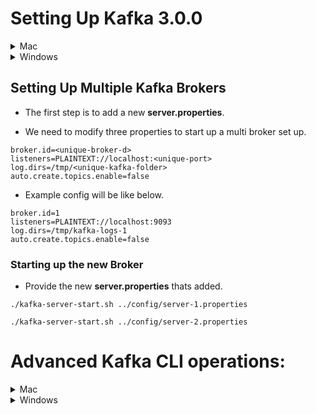 # Setting Up Kafka 3.0.0

<details><summary>Mac</summary>
<p>

- Make sure you are navigated inside the bin directory.

## Start Zookeeper and Kafka Broker

-   Start up the Zookeeper.

```
./zookeeper-server-start.sh ../config/zookeeper.properties
```

- Add the below properties in the server.properties

```
listeners=PLAINTEXT://localhost:9092
auto.create.topics.enable=false
```

-   Start up the Kafka Broker

```
./kafka-server-start.sh ../config/server.properties
```

## How to create a topic ?

```
./kafka-topics.sh --create --topic test-topic --replication-factor 1 --partitions 4 --bootstrap-server localhost:9092
```

## How to instantiate a Console Producer?

### Without Key

```
./kafka-console-producer.sh --broker-list localhost:9092 --topic test-topic
```

### With Key

```
./kafka-console-producer.sh --broker-list localhost:9092 --topic test-topic --property "key.separator=-" --property "parse.key=true"
```

## How to instantiate a Console Consumer?

### Without Key

```
./kafka-console-consumer.sh --bootstrap-server localhost:9092 --topic test-topic --from-beginning
```

### With Key

```
./kafka-console-consumer.sh --bootstrap-server localhost:9092 --topic test-topic --from-beginning -property "key.separator= - " --property "print.key=true"
```

### With Consumer Group

```
./kafka-console-consumer.sh --bootstrap-server localhost:9092 --topic test-topic --group <group-name>
```

### Consume messages With Kafka Headers

```
./kafka-console-consumer.sh --bootstrap-server localhost:9092 --topic library-events.DLT --from-beginning --property print.headers=true --property print.timestamp=true
```

</p>

</details>

<details><summary>Windows</summary>
<p>

- Make sure you are inside the **bin/windows** directory.

## Start Zookeeper and Kafka Broker

-   Start up the Zookeeper.

```
zookeeper-server-start.bat ..\..\config\zookeeper.properties
```

-   Start up the Kafka Broker.

```
kafka-server-start.bat ..\..\config\server.properties
```

## How to create a topic ?

```
kafka-topics.bat --create --topic test-topic  --replication-factor 1 --partitions 4 --bootstrap-server localhost:9092
```

## How to instantiate a Console Producer?

### Without Key

```
kafka-console-producer.bat --broker-list localhost:9092 --topic test-topic
```

### With Key

```
kafka-console-producer.bat --broker-list localhost:9092 --topic test-topic --property "key.separator=-" --property "parse.key=true"
```

## How to instantiate a Console Consumer?

### Without Key

```
kafka-console-consumer.bat --bootstrap-server localhost:9092 --topic test-topic --from-beginning
```

### With Key

```
kafka-console-consumer.bat --bootstrap-server localhost:9092 --topic test-topic --from-beginning -property "key.separator= - " --property "print.key=true"
```

### With Consumer Group

```
kafka-console-consumer.bat --bootstrap-server localhost:9092 --topic test-topic --group <group-name>
```

### Consume messages With Kafka Headers

```
kafka-console-consumer.bat --bootstrap-server localhost:9092 --topic library-events.DLT --from-beginning --property print.headers=true --property print.timestamp=true
```

</p>

</details>

## Setting Up Multiple Kafka Brokers

- The first step is to add a new **server.properties**.

- We need to modify three properties to start up a multi broker set up.

```
broker.id=<unique-broker-d>
listeners=PLAINTEXT://localhost:<unique-port>
log.dirs=/tmp/<unique-kafka-folder>
auto.create.topics.enable=false
```

- Example config will be like below.

```
broker.id=1
listeners=PLAINTEXT://localhost:9093
log.dirs=/tmp/kafka-logs-1
auto.create.topics.enable=false
```

### Starting up the new Broker

- Provide the new **server.properties** thats added.

```
./kafka-server-start.sh ../config/server-1.properties
```

```
./kafka-server-start.sh ../config/server-2.properties
```

# Advanced Kafka CLI operations:

<details><summary>Mac</summary>
<p>

## List the topics in a cluster

```
./kafka-topics.sh --bootstrap-server localhost:9092 --list
```

## Describe topic

- The below command can be used to describe all the topics.

```
./kafka-topics.sh --bootstrap-server localhost:9092 --describe
```

- The below command can be used to describe a specific topic.

```
./kafka-topics.sh --bootstrap-server localhost:9092 --describe --topic <topic-name>
```

## Alter the min insync replica
```
./kafka-configs.sh  --bootstrap-server localhost:9092 --entity-type topics --entity-name library-events --alter --add-config min.insync.replicas=2
```

## Alter the partitions of a topic
```
./kafka-topics.sh --bootstrap-server localhost:9092 --alter --topic test-topic --partitions 40
```

## Delete a topic

```
./kafka-topics.sh --bootstrap-server localhost:9092 --delete --topic test-topic
```
## How to view consumer groups

```
./kafka-consumer-groups.sh --bootstrap-server localhost:9092 --list
```

### Consumer Groups and their Offset

```
./kafka-consumer-groups.sh --bootstrap-server localhost:9092 --describe --group console-consumer-27773
```

## Viewing the Commit Log

```
./kafka-run-class.sh kafka.tools.DumpLogSegments --deep-iteration --files /tmp/kafka-logs/test-topic-0/00000000000000000000.log
```

## Setting the Minimum Insync Replica

```
./kafka-configs.sh --alter --bootstrap-server localhost:9092 --entity-type topics --entity-name test-topic --add-config min.insync.replicas=2
```
</p>
</details>


<details><summary>Windows</summary>
<p>

- Make sure you are inside the **bin/windows** directory.

## List the topics in a cluster

```
kafka-topics.bat --bootstrap-server localhost:9092 --list
```

## Describe topic

- The below command can be used to describe all the topics.

```
kafka-topics.bat --bootstrap-server localhost:9092 --describe
```

- The below command can be used to describe a specific topic.

```
kafka-topics.bat --bootstrap-server localhost:9092 --describe --topic <topic-name>
```

## Alter the min insync replica
```
kafka-configs.bat --bootstrap-server localhost:9092 --entity-type topics --entity-name library-events --alter --add-config min.insync.replicas=2
```
## Alter the partitions of a topic
```
kafka-configs.bat --bootstrap-server localhost:9092 --alter --topic test-topic --partitions 40
```

## Delete a topic

```
kafka-topics.bat --bootstrap-server localhost:9092 --delete --topic <topic-name>
```


## How to view consumer groups

```
kafka-consumer-groups.bat --bootstrap-server localhost:9092 --list
```

### Consumer Groups and their Offset

```
kafka-consumer-groups.bat --bootstrap-server localhost:9092 --describe --group console-consumer-27773
```

## Viewing the Commit Log

```
kafka-run-class.bat kafka.tools.DumpLogSegments --deep-iteration --files /tmp/kafka-logs/test-topic-0/00000000000000000000.log
```
</p>
</details>

